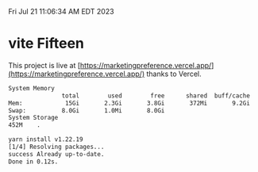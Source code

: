 Fri Jul 21 11:06:34 AM EDT 2023

# vite Fifteen


This project is live at [https://marketingpreference.vercel.app/](https://marketingpreference.vercel.app/) thanks to Vercel.

```bash
System Memory
               total        used        free      shared  buff/cache   available
Mem:            15Gi       2.3Gi       3.8Gi       372Mi       9.2Gi        12Gi
Swap:          8.0Gi       1.0Mi       8.0Gi
System Storage
452M	.
```
```bash
yarn install v1.22.19
[1/4] Resolving packages...
success Already up-to-date.
Done in 0.12s.
```
